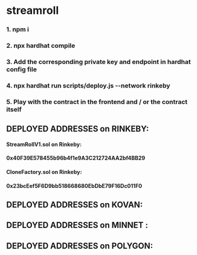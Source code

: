 # streamroll


### 1. npm i
### 2. npx hardhat compile
### 3. Add the corresponding private key and endpoint in hardhat config file
### 4. npx hardhat run scripts/deploy.js --network rinkeby
### 5. Play with the contract in the frontend and / or the contract itself

## DEPLOYED ADDRESSES on RINKEBY:
#### StreamRollV1.sol on Rinkeby:
#### 0x40F39E578455b96b4f1e9A3C212724AA2bf4BB29
#### CloneFactory.sol on Rinkeby:
#### 0x23bcEef5F6D9bb518668680EbDbE79F16Dc011F0


## DEPLOYED ADDRESSES on KOVAN:



## DEPLOYED ADDRESSES on MINNET :


## DEPLOYED ADDRESSES on POLYGON:
